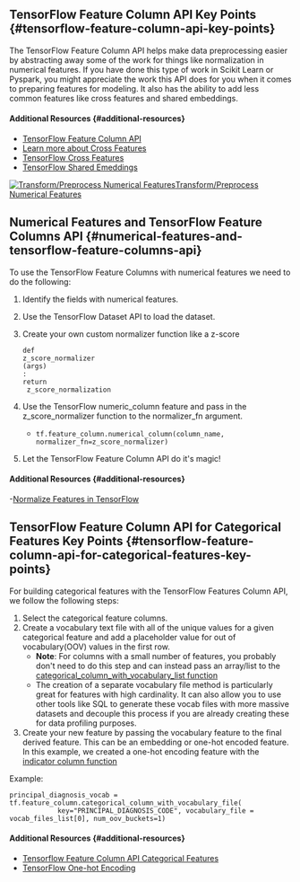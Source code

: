 ## TensorFlow Feature Column API Key Points {#tensorflow-feature-column-api-key-points}

The TensorFlow Feature Column API helps make data preprocessing easier by abstracting away some of the work for things like normalization in numerical features. If you have done this type of work in Scikit Learn or Pyspark, you might appreciate the work this API does for you when it comes to preparing features for modeling. It also has the ability to add less common features like cross features and shared embeddings.

#### Additional Resources {#additional-resources}

* [TensorFlow Feature Column API](https://www.tensorflow.org/api_docs/python/tf/feature_column)
* [Learn more about Cross Features](https://developers.google.com/machine-learning/crash-course/feature-crosses/video-lecture)
* [TensorFlow Cross Features](https://www.tensorflow.org/api_docs/python/tf/feature_column/crossed_column)
* [TensorFlow Shared Emeddings](https://www.tensorflow.org/api_docs/python/tf/feature_column/shared_embeddings)

[![](https://video.udacity-data.com/topher/2020/April/5e90d94a_l3-ehr-data-transformations-and-tensorflow-feature-engineering-11/l3-ehr-data-transformations-and-tensorflow-feature-engineering-11.jpg "Transform/Preprocess Numerical Features")Transform/Preprocess Numerical Features](https://classroom.udacity.com/nanodegrees/nd320-beta/parts/2ca838f8-e10d-4038-8426-d47eb4a20a62/modules/1644460b-a828-4443-ad8c-bbcca3151a30/lessons/e8ba701a-3efd-4d33-8e73-cbb55ab9a311/concepts/94e8379b-64a9-4198-9975-90d0fd0d3d75#)

## Numerical Features and TensorFlow Feature Columns API {#numerical-features-and-tensorflow-feature-columns-api}

To use the TensorFlow Feature Columns with numerical features we need to do the following:

1. Identify the fields with numerical features.
2. Use the TensorFlow Dataset API to load the dataset.
3. Create your own custom normalizer function like a z-score

   ```
   def
   z_score_normalizer
   (args)
   :
   return
    z_score_normalization
   ```

4. Use the TensorFlow numeric\_column feature and pass in the z\_score\_normalizer function to the normalizer\_fn argument.
   * `tf.feature_column.numerical_column(column_name, normalizer_fn=z_score_normalizer)`
5. Let the TensorFlow Feature Column API do it's magic!

#### Additional Resources {#additional-resources}

-[Normalize Features in TensorFlow](https://towardsdatascience.com/how-to-normalize-features-in-tensorflow-5b7b0e3a4177)

## TensorFlow Feature Column API for Categorical Features Key Points {#tensorflow-feature-column-api-for-categorical-features-key-points}

For building categorical features with the TensorFlow Features Column API, we follow the following steps:

1. Select the categorical feature columns.
2. Create a vocabulary text file with all of the unique values for a given categorical feature and add a placeholder value for out of vocabulary\(OOV\) values in the first row.
   * **Note**: For columns with a small number of features, you probably don't need to do this step and can instead pass an array/list to the [categorical\_column\_with\_vocabulary\_list function](https://www.tensorflow.org/api_docs/python/tf/feature_column/categorical_column_with_vocabulary_list)
   * The creation of a separate vocabulary file method is particularly great for features with high cardinality. It can also allow you to use other tools like SQL to generate these vocab files with more massive datasets and decouple this process if you are already creating these for data profiling purposes.
3. Create your new feature by passing the vocabulary feature to the final derived feature. This can be an embedding or one-hot encoded feature. In this example, we created a one-hot encoding feature with the [indicator column function](https://www.tensorflow.org/api_docs/python/tf/feature_column/indicator_column)

Example:

```
principal_diagnosis_vocab = tf.feature_column.categorical_column_with_vocabulary_file(
            key="PRINCIPAL_DIAGNOSIS_CODE", vocabulary_file = vocab_files_list[0], num_oov_buckets=1)
```

#### Additional Resources {#additional-resources}

* [Tensorflow Feature Column API Categorical Features](https://www.tensorflow.org/api_docs/python/tf/feature_column/categorical_column_with_vocabulary_file)
* [TensorFlow One-hot Encoding](https://www.tensorflow.org/api_docs/python/tf/one_hot)



